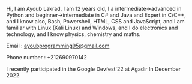 Hi, I am Ayoub Lakrad, I am 12 years old, I a intermediate->advanced in Python and beginner->intermediate in C# and Java and Expert in C/C++, and I know also, Bash, Powershell, HTML, CSS and JavaScript, and I am familiar with Linux (Kali Linux) and Windows, and I do electronics and technology, and I know physics, chemistry and maths.

Email : ayoubprogramming95@gmail.com

Phone number : +212690970142

I recently participated in the Google Devfest'22 at Agadir In December 2022.
